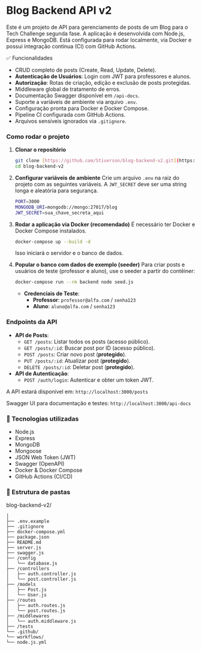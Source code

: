 # Blog Backend API v2

Este é um projeto de API para gerenciamento de posts de um Blog para o Tech Challenge segunda fase. A aplicação é desenvolvida com Node.js, Express e MongoDB. Está configurada para rodar localmente, via Docker e possui integração contínua (CI) com GitHub Actions.

✅ Funcionalidades
- CRUD completo de posts (Create, Read, Update, Delete).
- **Autenticação de Usuários**: Login com JWT para professores e alunos.
- **Autorização**: Rotas de criação, edição e exclusão de posts protegidas.
- Middleware global de tratamento de erros.
- Documentação Swagger disponível em `/api-docs`.
- Suporte a variáveis de ambiente via arquivo `.env`.
- Configuração pronta para Docker e Docker Compose.
- Pipeline CI configurada com GitHub Actions.
- Arquivos sensíveis ignorados via `.gitignore`.

### Como rodar o projeto

1.  **Clonar o repositório**
    ```bash
    git clone [https://github.com/Stiverson/blog-backend-v2.git](https://github.com/Stiverson/blog-backend-v2.git)
    cd blog-backend-v2
    ```

2.  **Configurar variáveis de ambiente**
    Crie um arquivo `.env` na raiz do projeto com as seguintes variáveis. A `JWT_SECRET` deve ser uma string longa e aleatória para segurança.
    ```bash
    PORT=3000
    MONGODB_URI=mongodb://mongo:27017/blog
    JWT_SECRET=sua_chave_secreta_aqui
    ```

3.  **Rodar a aplicação via Docker (recomendado)**
    É necessário ter Docker e Docker Compose instalados.
    ```bash
    docker-compose up --build -d
    ```
    Isso iniciará o servidor e o banco de dados.

4.  **Popular o banco com dados de exemplo (seeder)**
    Para criar posts e usuários de teste (professor e aluno), use o seeder a partir do contêiner:
    ```bash
    docker-compose run --rm backend node seed.js
    ```

    - **Credenciais de Teste**:
      - **Professor**: `professor@alfa.com` / `senha123`
      - **Aluno**: `aluno@alfa.com` / `senha123`

### Endpoints da API

- **API de Posts**:
  - `GET /posts`: Listar todos os posts (acesso público).
  - `GET /posts/:id`: Buscar post por ID (acesso público).
  - `POST /posts`: Criar novo post (**protegido**).
  - `PUT /posts/:id`: Atualizar post (**protegido**).
  - `DELETE /posts/:id`: Deletar post (**protegido**).
- **API de Autenticação**:
  - `POST /auth/login`: Autenticar e obter um token JWT.

A API estará disponível em:
`http://localhost:3000/posts`

Swagger UI para documentação e testes:
`http://localhost:3000/api-docs`

### 🔗 Tecnologias utilizadas
- Node.js
- Express
- MongoDB
- Mongoose
- JSON Web Token (JWT)
- Swagger (OpenAPI)
- Docker & Docker Compose
- GitHub Actions (CI/CD)

### 📁 Estrutura de pastas

blog-backend-v2/

```
│
├── .env.example
├── .gitignore
├── docker-compose.yml
├── package.json
├── README.md
├── server.js
├── swagger.js
├── /config
│   └── database.js
├── /controllers
│   ├── auth.controller.js
│   └── post.controller.js
├── /models
│   ├── Post.js
│   └── User.js
├── /routes
│   ├── auth.routes.js
│   └── post.routes.js
├── /middlewares
│   └── auth.middleware.js
├── /tests
└── .github/
└── workflows/
└── node.js.yml

```